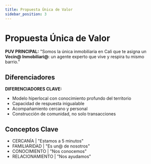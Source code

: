 ```yaml
---
title: Propuesta Única de Valor
sidebar_position: 3
---
```


# Propuesta Única de Valor

**PUV PRINCIPAL:** "Somos la única inmobiliaria en Cali que te asigna un **Vecin@ Inmobiliari@**: un agente experto que vive y respira tu mismo barrio."

## Diferenciadores

**DIFERENCIADORES CLAVE:**
- Modelo hiperlocal con conocimiento profundo del territorio
- Capacidad de respuesta inigualable  
- Acompañamiento cercano y personal
- Construcción de comunidad, no solo transacciones

## Conceptos Clave

- CERCANÍA | "Estamos a 5 minutos"
- FAMILIARIDAD | "Es un@ de nosotros"
- CONOCIMIENTO | "Nos conocemos"
- RELACIONAMIENTO | "Nos ayudamos"

